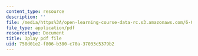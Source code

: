 ```yaml
---
content_type: resource
description: ''
file: /media/https%3A/open-learning-course-data-rc.s3.amazonaws.com/6-042j-mathematics-for-computer-science-spring-2015/758d01e2f806b380c70a37033c5379b2_fpy5Hsz5t6E.pdf
file_type: application/pdf
resourcetype: Document
title: 3play pdf file
uid: 758d01e2-f806-b380-c70a-37033c5379b2
---
```

